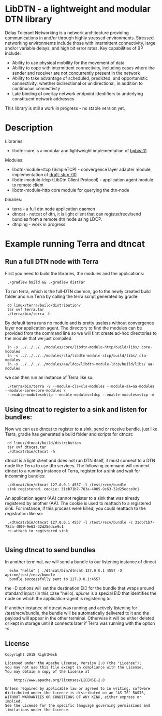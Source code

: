 # LibDTN - a lightweight and modular DTN library

Delay Tolerant Networking is a network architecture providing communications in and/or through highly stressed environments. Stressed networking environments include those with intermittent connectivity, large and/or variable delays, and high bit error rates.  Key capabilities of BP include:

* Ability to use physical mobility for the movement of data
* Ability to cope with intermittent connectivity, including cases where the sender and receiver are not concurrently present in the network
* Ability to take advantage of scheduled, predicted, and opportunistic connectivity, whether bidirectional or unidirectional, in addition to continuous connectivity
* Late binding of overlay network endpoint identifiers to underlying constituent network addresses

This library is still a work in progress - no stable version yet.

# Description

Libraries:
* libdtn-core is a modular and lightweight implementation of [bpbis-11](https://tools.ietf.org/html/draft-ietf-dtn-bpbis-11)

Modules:
* libdtn-module-stcp (SimpleTCP) - convergence layer adapter module, implementation of [draft-stcp-00](https://www.ietf.org/internet-drafts/draft-burleigh-dtn-stcp-00.txt)
* libdtn-module-ldcp (LibDtn Client Protocol) - application agent module to remote client
* libdtn-module-http core module for querying the dtn-node

binaries:
* terra - a full dtn node application daemon
* dtncat - netcat of dtn, it is light client that can register/recv/send bundles from a remote dtn node using LDCP.
* dtnping - work in progress

# Example running Terra and dtncat

## Run a full DTN node with Terra

First you need to build the libraries, the modules and the applications:

```
 ./gradlew build && ./gradlew distTar
```

To run terra, which is the full-DTN daemon, go to the newly created build folder and run Terra by calling the terra script generated by gradle:

```
 cd linux/terra/build/distribution/
 tar xvf terra.tar 
 ./terra/bin/terra -h
```

By default terra runs no module and is pretty useless without convergence layer nor application agent. The directory to find the modules can be provided 
from the command line so we will first create ad-hoc directories to the module that we just compiled:

```
 ln -s ../../../../modules/core/libdtn-module-http/build/libs/ core-modules
 ln -s ../../../../modules/cla/libdtn-module-stcp/build/libs/ cla-modules
 ln -s ../../../../modules/aa/ldcp/libdtn-module-ldcp/build/libs/ aa-modules
```

we can then run an instance of Terra like so:

```
 ./terra/bin/terra -v --module-cla=cla-modules --module-aa=aa-modules --module-core=core-modules \
 --enable-modules=http --enable-modules=ldcp --enable-modules=stcp -d
```

## Using dtncat to register to a sink and listen for bundles:

Now we can use dtncat to register to a sink, send or receive bundle. just like Terra, gradle has generated a build folder and scripts for dtncat:

```
 cd linux/dtncat/build/distribution
 tar xvf dtncat.tar 
 ./dtncat/bin/dtncat -h
```

dtncat is a light client and does not run DTN itself, it must connect to a DTN node like Terra to use dtn services. The following command will connect
dtncat to a running instance of Terra, register for a sink and wait for incomming bundles:

```
 ./dtncat/bin/dtncat 127.0.0.1 4557 -l /test/recv/bundle
 sink registered. cookie: 31cb71b7-783a-4009-9e63-32d25edce9c1

```

An application agent (AA) cannot register to a sink that was already registered by another (AA). The cookie is used to reattach to a registered sink.
For instance, if this process were killed, you could reattach to the registration like so:

```
 ./dtncat/bin/dtncat 127.0.0.1 4557 -l /test/recv/bundle -c 31cb71b7-783a-4009-9e63-32d25edce9c1
 re-attach to registered sink
 
```

## Using dtncat to send bundles

In another terminal, we will send a bundle to our listening instance of dtncat 

```
  echo "hello" | ./dtncat/bin/dtncat 127.0.0.1 4557 -D api:me/test/recv/bundle
  bundle successfully sent to 127.0.0.1:4557
```

the -D options will set the destination EID for the bundle that wraps around standard input (in this case "hello). *api:me* is a special EID
that identifies the node on which the application-agent is registering to.

If another instance of dtncat was running and actively listening for /test/recv/bundle, the bundle will be automatically delivered to it
and the payload will appear in the other terminal. Otherwise it will be either deleted or kept in storage until it connects later if Terra 
was running with the option -s.

## License

    Copyright 2018 RightMesh

    Licensed under the Apache License, Version 2.0 (the "License");
    you may not use this file except in compliance with the License.
    You may obtain a copy of the License at

        http://www.apache.org/licenses/LICENSE-2.0

    Unless required by applicable law or agreed to in writing, software
    distributed under the License is distributed on an "AS IS" BASIS,
    WITHOUT WARRANTIES OR CONDITIONS OF ANY KIND, either express or implied.
    See the License for the specific language governing permissions and
    limitations under the License.






